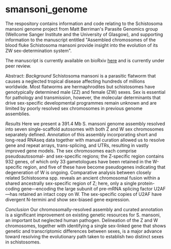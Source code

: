 # smansoni_genome

The respository contains information and code relating to the Schistosoma mansoni genome project 
from Matt Berriman's Parasite Genomics group (Wellcome Sanger Institute and the University of Glasgow), 
and supporting information to the manuscript entitled "Assembled chromosomes of the blood fluke Schistosoma mansoni provide 
insight into the evolution of its ZW sex-determination system".

The manuscript is currently available on bioRxiv [here](https://doi.org/10.1101/2021.08.13.456314) and 
is currently under peer review.

Abstract:
*Background*
Schistosoma mansoni is a parasitic flatworm that causes a neglected tropical disease affecting hundreds 
of millions worldwide. Most flatworms are hermaphrodites but schistosomes have genotypically determined 
male (ZZ) and female (ZW) sexes. Sex is essential for pathology and transmission, however, the molecular 
determinants that drive sex-specific developmental programmes remain unknown and are limited by poorly 
resolved sex chromosomes in previous genome assemblies.

*Results* 
Here we present a 391.4 Mb S. mansoni genome assembly resolved into seven single-scaffold autosomes with both Z and W sex chromosomes separately defined. Annotation of this assembly incorporating short and long-read RNAseq data together with manual curation allowed us to resolve gene and repeat arrays, trans-splicing, and UTRs, resulting in vastly improved gene models. The sex chromosomes each comprise pseudoautosomal- and sex-specific regions; the Z-specific region contains 932 genes, of which only 33 gametologues have been retained in the W-specific region, and five of these have become pseudogenes indicating that degeneration of W is ongoing. Comparative analysis between closely related Schistosoma spp. reveals an ancient chromosomal fusion within a shared ancestrally sex-specific region of Z; here, only a single protein-coding gene—encoding the large subunit of pre-mRNA splicing factor U2AF—has retained an intact copy on W. The sex-specific copies of U2AF have divergent N-termini and show sex-biased gene expression.

*Conclusion*
Our chromosomally-resolved assembly and curated annotation is a significant improvement on existing genetic resources for S. mansoni, an important but neglected human pathogen. Delineation of the Z and W chromosomes, together with identifying a single sex-linked gene that shows genetic and transcriptomic differences between sexes, is a major advance toward resolving the evolutionary path taken to establish two distinct sexes in schistosomes.
 

